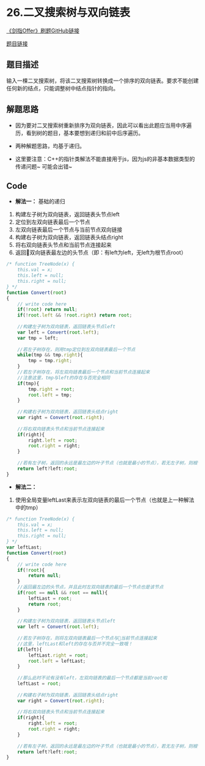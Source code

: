 # 26.二叉搜索树与双向链表
[《剑指Offer》刷题GitHub链接](https://github.com/zhning12/Coding-Interviews)

[题目链接](https://www.nowcoder.com/practice/947f6eb80d944a84850b0538bf0ec3a5?tpId=13&tqId=11179&rp=2&ru=/ta/coding-interviews&qru=/ta/coding-interviews/question-ranking)

## 题目描述
输入一棵二叉搜索树，将该二叉搜索树转换成一个排序的双向链表。要求不能创建任何新的结点，只能调整树中结点指针的指向。


## 解题思路

- 因为要对二叉搜索树重新排序为双向链表，因此可以看出此题应当用中序遍历，看到树的题目，基本要想到递归和前中后序遍历。

- 两种解题思路，均基于递归。
  
- 这里要注意：C++的指针类解法不能直接用于js，因为js的非基本数据类型的传递问题~ 可能会出错~

## Code

- **解法一：** 基础的递归
1. 构建左子树为双向链表，返回链表头节点left
2. 定位到左双向链表最后一个节点
3. 左双向链表最后一个节点与当前节点双向链接
4. 构建右子树为双向链表，返回链表头结点right
5. 将右双向链表头节点和当前节点连接起来
6. 返回双向链表最左边的头节点（即：有left为left，无left为根节点root）


```javascript
/* function TreeNode(x) {
    this.val = x;
    this.left = null;
    this.right = null;
} */
function Convert(root)
{
    // write code here
    if(!root) return null;
    if(!root.left && !root.right) return root;
    
    //构建左子树为双向链表，返回链表头节点left
    var left = Convert(root.left);
    var tmp = left;
    
    //若左子树存在，则用tmp定位到左双向链表最后一个节点
    while(tmp && tmp.right){
        tmp = tmp.right;
    }
    //若左子树存在，将左双向链表最后一个节点和当前节点连接起来
    //注意这里，tmp与left的存在与否完全相同
    if(tmp){
        tmp.right = root;
        root.left = tmp;
    }
    
    //构建右子树为双向链表，返回链表头结点right
    var right = Convert(root.right);
    
    //将右双向链表头节点和当前节点连接起来
    if(right){
        right.left = root;
        root.right = right;
    }
    
    //若有左子树，返回的永远是最左边的叶子节点（也就是最小的节点），若无左子树，则根节点就是最小的节点
    return left?left:root;
}
```

- **解法二：**
1. 使用全局变量leftLast来表示左双向链表的最后一个节点（也就是上一种解法中的tmp）


```javascript
/* function TreeNode(x) {
    this.val = x;
    this.left = null;
    this.right = null;
} */
var leftLast;
function Convert(root)
{
    // write code here
    if(!root){
        return null;
    }
    //返回最左边的头节点，并且此时左双向链表的最后一个节点也是该节点
    if(root == null && root == null){
        leftLast = root;
        return root;
    }
    
    //构建左子树为双向链表，返回链表头节点left
    var left = Convert(root.left);
    
    //若左子树存在，则将左双向链表最后一个节点与当前节点连接起来
    //这里，leftLast和left的存在与否并不完全一致哦！
    if(left){
        leftLast.right = root;
        root.left = leftLast;
    }
    
    //那么此时不论有没有left，左双向链表的最后一个节点都是当前root啦
    leftLast = root;
    
    //构建右子树为双向链表，返回链表头结点right
    var right = Convert(root.right);
    
    //将右双向链表头节点和当前节点连接起来
    if(right){
        right.left = root;
        root.right = right;
    }
    
    //若有左子树，返回的永远是最左边的叶子节点（也就是最小的节点），若无左子树，则根节点就是最小的节点
    return left?left:root;
}
```